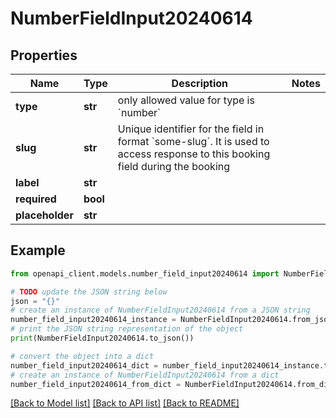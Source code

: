 # NumberFieldInput20240614


## Properties

Name | Type | Description | Notes
------------ | ------------- | ------------- | -------------
**type** | **str** | only allowed value for type is &#x60;number&#x60; | 
**slug** | **str** | Unique identifier for the field in format &#x60;some-slug&#x60;. It is used to access response to this booking field during the booking | 
**label** | **str** |  | 
**required** | **bool** |  | 
**placeholder** | **str** |  | 

## Example

```python
from openapi_client.models.number_field_input20240614 import NumberFieldInput20240614

# TODO update the JSON string below
json = "{}"
# create an instance of NumberFieldInput20240614 from a JSON string
number_field_input20240614_instance = NumberFieldInput20240614.from_json(json)
# print the JSON string representation of the object
print(NumberFieldInput20240614.to_json())

# convert the object into a dict
number_field_input20240614_dict = number_field_input20240614_instance.to_dict()
# create an instance of NumberFieldInput20240614 from a dict
number_field_input20240614_from_dict = NumberFieldInput20240614.from_dict(number_field_input20240614_dict)
```
[[Back to Model list]](../README.md#documentation-for-models) [[Back to API list]](../README.md#documentation-for-api-endpoints) [[Back to README]](../README.md)


